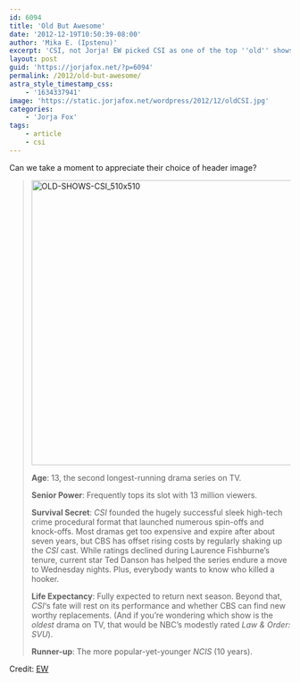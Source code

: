 ```yaml
---
id: 6094
title: 'Old But Awesome'
date: '2012-12-19T10:50:39-08:00'
author: 'Mika E. (Ipstenu)'
excerpt: 'CSI, not Jorja! EW picked CSI as one of the top ''old'' shows on TV'
layout: post
guid: 'https://jorjafox.net/?p=6094'
permalink: /2012/old-but-awesome/
astra_style_timestamp_css:
    - '1634337941'
image: 'https://static.jorjafox.net/wordpress/2012/12/oldCSI.jpg'
categories:
    - 'Jorja Fox'
tags:
    - article
    - csi
---
```


Can we take a moment to appreciate their choice of header image?
<blockquote><a href="//static.jorjafox.net/wordpress/2012/12/OLD-SHOWS-CSI_510x510.jpg"><img class="alignnone size-full wp-image-6095" alt="OLD-SHOWS-CSI_510x510" src="//static.jorjafox.net/wordpress/2012/12/OLD-SHOWS-CSI_510x510.jpg" width="510" height="510" /></a>

**Age**: 13, the second longest-running drama series on TV.

**Senior Power**: Frequently tops its slot with 13 million viewers.

**Survival Secret**: <em>CSI</em> founded the hugely successful sleek high-tech crime procedural format that launched numerous spin-offs and knock-offs. Most dramas get too expensive and expire after about seven years, but CBS has offset rising costs by regularly shaking up the <em>CSI</em> cast. While ratings declined during Laurence Fishburne’s tenure, current star Ted Danson has helped the series endure a move to Wednesday nights. Plus, everybody wants to know who killed a hooker.

**Life Expectancy**: Fully expected to return next season. Beyond that, <em>CSI</em>‘s fate will rest on its performance and whether CBS can find new worthy replacements. (And if you’re wondering which show is the <em>oldest</em> drama on TV, that would be NBC’s modestly rated <em>Law &amp; Order: SVU</em>).

**Runner-up**: The more popular-yet-younger <em>NCIS</em> (10 years).</blockquote>
Credit: <a href="http://insidetv.ew.com/2012/12/19/old-hits/3/">EW</a>

